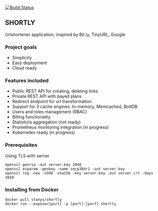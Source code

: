 [![Build Status](https://travis-ci.com/stanyx/shortly.svg?branch=master)](https://travis-ci.com/stanyx/shortly)

## SHORTLY

Urlshortener application, inspired by Bit.ly, TinyURL, Google

### Project goals

 - Simplicity
 - Easy deployment
 - Cloud ready

### Features included

 - Public REST API for creating, deleting links
 - Private REST API with payed plans
 - Redirect endpoint for url transformation
 - Support for 3 cache engines: In-memory, Memcached, BoltDB
 - Users and roles management (RBAC)
 - Billing functionality
 - Statisticts aggregation (not ready)
 - Prometheus monitoring integration (in progress)
 - Kubernetes ready (in progress)

### Prerequisites

Using TLS with server

    openssl genrsa -out server.key 2048
    openssl ecparam -genkey -name secp384r1 -out server.key
    openssl req -new -x509 -sha256 -key server.key -out server.crt -days 3650

### Installing from Docker

    docker pull stanyx/shortly
    docker run --expose=[port] -p [port]:[port] shortly